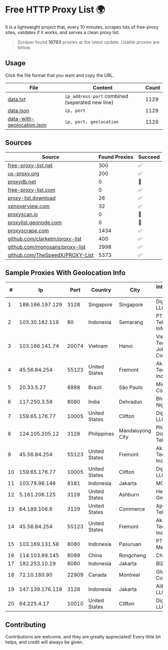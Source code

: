 
# Free HTTP Proxy List 🌍

It is a lightweight project that, every 10 minutes, scrapes lots of free-proxy sites, validates if it works, and serves a clean proxy list.


> Scraper found **10763** proxies at the latest update. Usable proxies are below.

## Usage

Click the file format that you want and copy the URL.


|File|Content|Count|
|----|-------|-----|
|[data.txt](https://raw.githubusercontent.com/themiralay/Proxy-List-World/master/data.txt)|`ip_address:port` combined (seperated new line)|1129|
|[data.json](https://raw.githubusercontent.com/themiralay/Proxy-List-World/master/data.json)|`ip, port`|1129|
|[data-with-geolocation.json](https://raw.githubusercontent.com/themiralay/Proxy-List-World/master/data-with-geolocation.json)|`ip, port, geolocation`|1129|

## Sources

|Source|Found Proxies|Succeed|
|------|-------------|-------|
|[free-proxy-list.net](https://free-proxy-list.net)|300|✅|
|[us-proxy.org](https://www.us-proxy.org)|200|✅|
|[proxydb.net](http://proxydb.net)|0|🚫|
|[free-proxy-list.com](https://free-proxy-list.com/?page=&port=&type%5B%5D=http&type%5B%5D=https&up_time=0&search=Search)|0|✅|
|[proxy-list.download](https://www.proxy-list.download/HTTP)|26|✅|
|[vpnoverview.com](https://vpnoverview.com/privacy/anonymous-browsing/free-proxy-servers)|32|✅|
|[proxyscan.io](https://www.proxyscan.io)|0|🚫|
|[proxylist.geonode.com](https://proxylist.geonode.com/api/proxy-list?limit=300&page=1&sort_by=lastChecked&sort_type=desc&protocols=http,https)|0|🚫|
|[proxyscrape.com](https://api.proxyscrape.com/v2/?request=displayproxies&protocol=http&timeout=10000&country=all&ssl=all&anonymity=all)|1434|✅|
|[github.com/clarketm/proxy-list](https://raw.githubusercontent.com/clarketm/proxy-list/master/proxy-list-raw.txt)|400|✅|
|[github.com/monosans/proxy-list](https://raw.githubusercontent.com/monosans/proxy-list/main/proxies/http.txt)|2998|✅|
|[github.com/TheSpeedX/PROXY-List](https://raw.githubusercontent.com/TheSpeedX/PROXY-List/master/http.txt)|5373|✅|


## Sample Proxies With Geolocation Info

|#|Ip|Port|Country|City|Internet Service Provider|
|-|--|----|-------|----|-------------------------|
|1|188.166.197.129|3128|Singapore|Singapore|DigitalOcean, LLC|
|2|103.30.182.116|80|Indonesia|Semarang|PT DES Teknologi Informasi|
|3|103.166.141.74|20074|Vietnam|Hanoi|Viet NAM Cloud Technology Joint Stock Company|
|4|45.56.84.254|55123|United States|Fremont|Akamai Technologies, Inc.|
|5|20.33.5.27|8888|Brazil|São Paulo|Microsoft Corporation|
|6|117.250.3.58|8080|India|Dehradun|Bharat Sanchar Nigam Ltd|
|7|159.65.176.77|10005|United States|Clifton|DigitalOcean, LLC|
|8|124.105.205.12|3128|Philippines|Mandaluyong City|Philippine Long Distance Telephone Co.|
|9|45.56.84.254|55123|United States|Fremont|Akamai Technologies, Inc.|
|10|159.65.176.77|10005|United States|Clifton|DigitalOcean, LLC|
|11|103.78.96.146|8181|Indonesia|Jakarta|MORATELINDO|
|12|5.161.206.125|3128|United States|Ashburn|Hetzner Online GmbH|
|13|64.189.106.6|3129|United States|Commerce|Apogee Telecom Inc.|
|14|45.56.84.254|55123|United States|Fremont|Akamai Technologies, Inc.|
|15|103.169.131.58|8080|Indonesia|Pasuruan|PT Lancar Artha Media Data|
|16|114.103.89.145|8089|China|Rongcheng|Chinanet|
|17|182.253.10.19|8080|Indonesia|Jakarta|BIZNET|
|18|72.10.160.90|22909|Canada|Montreal|GloboTech Communications|
|19|147.139.176.118|3128|Indonesia|Jakarta|Alibaba.com LLC|
|20|64.225.4.17|10010|United States|Clifton|DigitalOcean, LLC|



## Contributing

Contributions are welcome, and they are greatly appreciated! Every
little bit helps, and credit will always be given.


